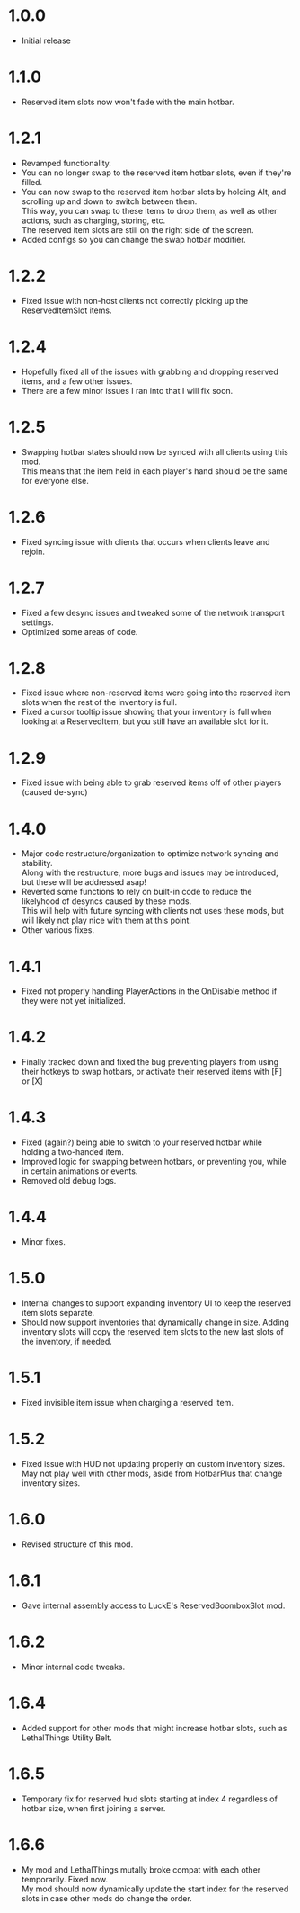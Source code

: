 # 1.0.0
+ Initial release
# 1.1.0
+ Reserved item slots now won't fade with the main hotbar.
# 1.2.1
+ Revamped functionality.
+ You can no longer swap to the reserved item hotbar slots, even if they're filled.
+ You can now swap to the reserved item hotbar slots by holding Alt, and scrolling up and down to switch between them.<br>
This way, you can swap to these items to drop them, as well as other actions, such as charging, storing, etc.<br>
The reserved item slots are still on the right side of the screen.
+ Added configs so you can change the swap hotbar modifier.
# 1.2.2
+ Fixed issue with non-host clients not correctly picking up the ReservedItemSlot items.
# 1.2.4
+ Hopefully fixed all of the issues with grabbing and dropping reserved items, and a few other issues.
+ There are a few minor issues I ran into that I will fix soon.
# 1.2.5
+ Swapping hotbar states should now be synced with all clients using this mod.<br>This means that the item held in each player's hand should be the same for everyone else.
# 1.2.6
+ Fixed syncing issue with clients that occurs when clients leave and rejoin.
# 1.2.7
+ Fixed a few desync issues and tweaked some of the network transport settings.
+ Optimized some areas of code.
# 1.2.8
+ Fixed issue where non-reserved items were going into the reserved item slots when the rest of the inventory is full.
+ Fixed a cursor tooltip issue showing that your inventory is full when looking at a ReservedItem, but you still have an available slot for it.
# 1.2.9
+ Fixed issue with being able to grab reserved items off of other players (caused de-sync)
# 1.4.0
+ Major code restructure/organization to optimize network syncing and stability.<br>
Along with the restructure, more bugs and issues may be introduced, but these will be addressed asap!<br>
+ Reverted some functions to rely on built-in code to reduce the likelyhood of desyncs caused by these mods.<br>
This will help with future syncing with clients not uses these mods, but will likely not play nice with them at this point.
+ Other various fixes.
# 1.4.1
+ Fixed not properly handling PlayerActions in the OnDisable method if they were not yet initialized.
# 1.4.2
+ Finally tracked down and fixed the bug preventing players from using their hotkeys to swap hotbars, or activate their reserved items with [F] or [X]
# 1.4.3
+ Fixed (again?) being able to switch to your reserved hotbar while holding a two-handed item.
+ Improved logic for swapping between hotbars, or preventing you, while in certain animations or events.
+ Removed old debug logs.
# 1.4.4
+ Minor fixes.
# 1.5.0
+ Internal changes to support expanding inventory UI to keep the reserved item slots separate.
+ Should now support inventories that dynamically change in size. Adding inventory slots will copy the reserved item slots to the new last slots of the inventory, if needed.
# 1.5.1
+ Fixed invisible item issue when charging a reserved item.
# 1.5.2
+ Fixed issue with HUD not updating properly on custom inventory sizes. May not play well with other mods, aside from HotbarPlus that change inventory sizes.
# 1.6.0
+ Revised structure of this mod.
# 1.6.1
+ Gave internal assembly access to LuckE's ReservedBoomboxSlot mod.
# 1.6.2
+ Minor internal code tweaks.
# 1.6.4
+ Added support for other mods that might increase hotbar slots, such as LethalThings Utility Belt.<br>
# 1.6.5
+ Temporary fix for reserved hud slots starting at index 4 regardless of hotbar size, when first joining a server.
# 1.6.6
+ My mod and LethalThings mutally broke compat with each other temporarily. Fixed now.<br>
My mod should now dynamically update the start index for the reserved slots in case other mods do change the order.